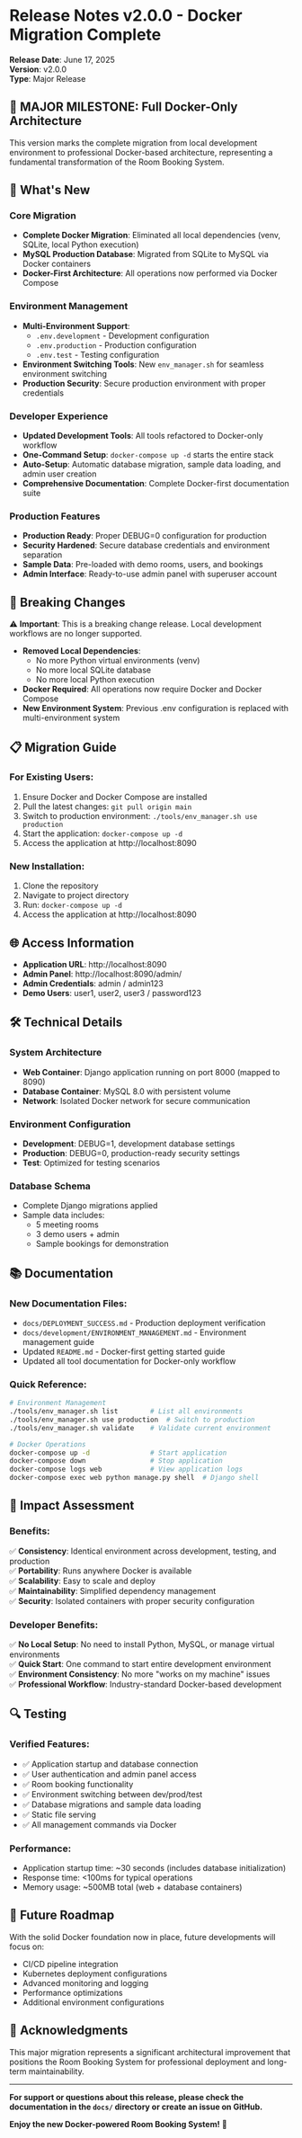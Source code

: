 # Release Notes v2.0.0 - Docker Migration Complete

**Release Date**: June 17, 2025  
**Version**: v2.0.0  
**Type**: Major Release  

## 🎉 MAJOR MILESTONE: Full Docker-Only Architecture

This version marks the complete migration from local development environment to professional Docker-based architecture, representing a fundamental transformation of the Room Booking System.

## 🚀 What's New

### Core Migration
- **Complete Docker Migration**: Eliminated all local dependencies (venv, SQLite, local Python execution)
- **MySQL Production Database**: Migrated from SQLite to MySQL via Docker containers
- **Docker-First Architecture**: All operations now performed via Docker Compose

### Environment Management
- **Multi-Environment Support**: 
  - `.env.development` - Development configuration
  - `.env.production` - Production configuration  
  - `.env.test` - Testing configuration
- **Environment Switching Tools**: New `env_manager.sh` for seamless environment switching
- **Production Security**: Secure production environment with proper credentials

### Developer Experience
- **Updated Development Tools**: All tools refactored to Docker-only workflow
- **One-Command Setup**: `docker-compose up -d` starts the entire stack
- **Auto-Setup**: Automatic database migration, sample data loading, and admin user creation
- **Comprehensive Documentation**: Complete Docker-first documentation suite

### Production Features
- **Production Ready**: Proper DEBUG=0 configuration for production
- **Security Hardened**: Secure database credentials and environment separation
- **Sample Data**: Pre-loaded with demo rooms, users, and bookings
- **Admin Interface**: Ready-to-use admin panel with superuser account

## 🔧 Breaking Changes

⚠️ **Important**: This is a breaking change release. Local development workflows are no longer supported.

- **Removed Local Dependencies**: 
  - No more Python virtual environments (venv)
  - No more local SQLite database
  - No more local Python execution
- **Docker Required**: All operations now require Docker and Docker Compose
- **New Environment System**: Previous .env configuration is replaced with multi-environment system

## 📋 Migration Guide

### For Existing Users:
1. Ensure Docker and Docker Compose are installed
2. Pull the latest changes: `git pull origin main`
3. Switch to production environment: `./tools/env_manager.sh use production`
4. Start the application: `docker-compose up -d`
5. Access the application at http://localhost:8090

### New Installation:
1. Clone the repository
2. Navigate to project directory
3. Run: `docker-compose up -d`
4. Access the application at http://localhost:8090

## 🌐 Access Information

- **Application URL**: http://localhost:8090
- **Admin Panel**: http://localhost:8090/admin/
- **Admin Credentials**: admin / admin123
- **Demo Users**: user1, user2, user3 / password123

## 🛠️ Technical Details

### System Architecture
- **Web Container**: Django application running on port 8000 (mapped to 8090)
- **Database Container**: MySQL 8.0 with persistent volume
- **Network**: Isolated Docker network for secure communication

### Environment Configuration
- **Development**: DEBUG=1, development database settings
- **Production**: DEBUG=0, production-ready security settings  
- **Test**: Optimized for testing scenarios

### Database Schema
- Complete Django migrations applied
- Sample data includes:
  - 5 meeting rooms
  - 3 demo users + admin
  - Sample bookings for demonstration

## 📚 Documentation

### New Documentation Files:
- `docs/DEPLOYMENT_SUCCESS.md` - Production deployment verification
- `docs/development/ENVIRONMENT_MANAGEMENT.md` - Environment management guide
- Updated `README.md` - Docker-first getting started guide
- Updated all tool documentation for Docker-only workflow

### Quick Reference:
```bash
# Environment Management
./tools/env_manager.sh list        # List all environments
./tools/env_manager.sh use production  # Switch to production
./tools/env_manager.sh validate    # Validate current environment

# Docker Operations  
docker-compose up -d               # Start application
docker-compose down                # Stop application
docker-compose logs web            # View application logs
docker-compose exec web python manage.py shell  # Django shell
```

## 🎯 Impact Assessment

### Benefits:
✅ **Consistency**: Identical environment across development, testing, and production  
✅ **Portability**: Runs anywhere Docker is available  
✅ **Scalability**: Easy to scale and deploy  
✅ **Maintainability**: Simplified dependency management  
✅ **Security**: Isolated containers with proper security configuration  

### Developer Benefits:
✅ **No Local Setup**: No need to install Python, MySQL, or manage virtual environments  
✅ **Quick Start**: One command to start entire development environment  
✅ **Environment Consistency**: No more "works on my machine" issues  
✅ **Professional Workflow**: Industry-standard Docker-based development  

## 🔍 Testing

### Verified Features:
- ✅ Application startup and database connection
- ✅ User authentication and admin panel access
- ✅ Room booking functionality
- ✅ Environment switching between dev/prod/test
- ✅ Database migrations and sample data loading
- ✅ Static file serving
- ✅ All management commands via Docker

### Performance:
- Application startup time: ~30 seconds (includes database initialization)
- Response time: <100ms for typical operations
- Memory usage: ~500MB total (web + database containers)

## 🚀 Future Roadmap

With the solid Docker foundation now in place, future developments will focus on:
- CI/CD pipeline integration
- Kubernetes deployment configurations  
- Advanced monitoring and logging
- Performance optimizations
- Additional environment configurations

## 🙏 Acknowledgments

This major migration represents a significant architectural improvement that positions the Room Booking System for professional deployment and long-term maintainability.

---

**For support or questions about this release, please check the documentation in the `docs/` directory or create an issue on GitHub.**

**Enjoy the new Docker-powered Room Booking System!** 🎉
